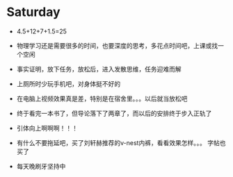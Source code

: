 # Saturday 

- 4.5+12+7+1.5=25

- 物理学习还是需要很多的时间，也要深度的思考，多花点时间吧，上课或找一个空闲
- 事实证明，放下任务，放松后，进入发散思维，任务迎难而解
- 上厕所时少玩手机吧，对身体挺不好的
- 在电脑上视频效果真是差，特别是在宿舍里。。。以后就当放松吧
- 终于看完一本书了，但导论落下了两章了，而以后的安排终于步入正轨了
- 引体向上啊啊啊！！！
- 有什么不要拖延吧，买了刘轩赫推荐的v-nest内裤，看看效果怎样。。。 字帖也买了
- 每天晚刷牙坚持中
 
